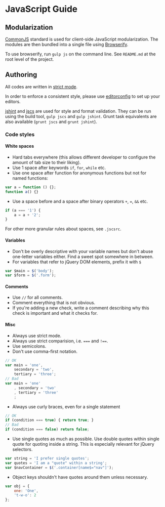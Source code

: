 # JavaScript Guide

## Modularization
[CommonJS](http://wiki.commonjs.org/wiki/CommonJS) standard is used for client-side JavaScript modularization. The modules are then bundled into a single file using [Browserify](http://browserify.org/).

To use browserify, run `gulp js` on the command line. See `README.md` at the root level of the project.

## Authoring
All codes are written in [strict mode](https://developer.mozilla.org/en-US/docs/Web/JavaScript/Reference/Functions_and_function_scope/Strict_mode).

In order to enforce a consistent style, please use [editorconfig](http://editorconfig.org/) to set up your editors.

[jshint](http://www.jshint.com/) and [jscs](https://github.com/mdevils/node-jscs) are used for style and format validation.
They can be run using the build tool, `gulp jscs` and `gulp jshint`. Grunt task equivalents are also available (`grunt jscs` and `grunt jshint`).

### Code styles

#### White spaces
- Hard tabs everywhere (this allows different developer to configure the amount of tab size to their liking).
- Use 1 space after keywords `if`, `for`, `while` etc.
- Use one space after function for anonymous functions but not for named functions:

```js
var a = function () {};
function a() {}
```
- Use a space before and a space after binary operators `+`, `=`, `&&` etc.

```js
if (a === '1') {
	a = a + '2';
}
```
For other more granular rules about spaces, see `.jscsrc`.

#### Variables
- Don't be overly descriptive with your variable names but don't abuse one-letter variables either. Find a sweet spot somewhere in between.
- For variables that refer to jQuery DOM elements, prefix it with `$`

```js
var $main = $('body');
var $form = $('.form');
```

#### Comments
- Use `//` for all comments.
- Comment everything that is not obvious.
- If you're adding a new check, write a comment describing why this check is important and what it checks for.

#### Misc
- Always use strict mode.
- Always use strict comparision, i.e. `===` and `!==`.
- Use semicolons.
- Don't use comma-first notation.

```js
// OK
var main = 'one',
	secondary = 'two',
	tertiary = 'three';
// Bad
var main = 'one'
	, secondary = 'two'
	, tertiary = 'three'
	;
```
- Always use curly braces, even for a single statement

```js
// OK
if (condition === true) { return true; }
// Bad
if (condition === false) return false;
```
- Use single quotes as much as possible. Use double quotes within single quote for quoting inside a string. This is especially relevant for jQuery selectors.

```js
var string = 'I prefer single quotes';
var quotes = 'I am a "quote" within a string';
var $navContainer = $('.container[name$="nav"]');
```
- Object keys shouldn't have quotes around them unless necessary.

```js
var obj = {
	one: 'One',
	't-w-o': 2
};
```
